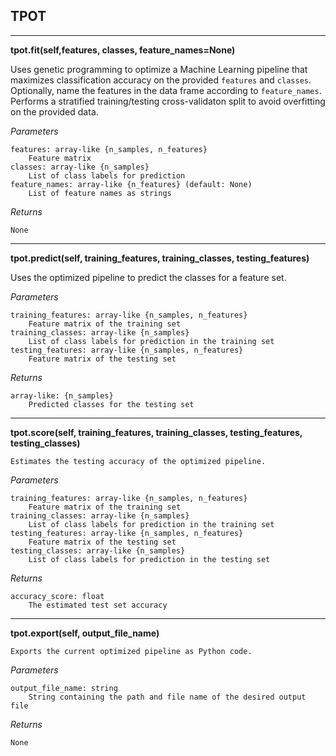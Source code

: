 ## TPOT
* * *
__tpot.fit(self,features, classes, feature_names=None)__


Uses genetic programming to optimize a Machine Learning pipeline that
   maximizes classification accuracy on the provided `features` and `classes`.
   Optionally, name the features in the data frame according to `feature_names`.
   Performs a stratified training/testing cross-validaton split to avoid
   overfitting on the provided data.

_Parameters_

    features: array-like {n_samples, n_features}
        Feature matrix
    classes: array-like {n_samples}
        List of class labels for prediction
    feature_names: array-like {n_features} (default: None)
        List of feature names as strings

_Returns_

    None

* * *
__tpot.predict(self, training_features, training_classes, testing_features)__


Uses the optimized pipeline to predict the classes for a feature set.

_Parameters_

    training_features: array-like {n_samples, n_features}
        Feature matrix of the training set
    training_classes: array-like {n_samples}
        List of class labels for prediction in the training set
    testing_features: array-like {n_samples, n_features}
        Feature matrix of the testing set

_Returns_

    array-like: {n_samples}
        Predicted classes for the testing set

* * *

__tpot.score(self, training_features, training_classes, testing_features, testing_classes)__

    Estimates the testing accuracy of the optimized pipeline.

_Parameters_

    training_features: array-like {n_samples, n_features}
        Feature matrix of the training set
    training_classes: array-like {n_samples}
        List of class labels for prediction in the training set
    testing_features: array-like {n_samples, n_features}
        Feature matrix of the testing set
    testing_classes: array-like {n_samples}
        List of class labels for prediction in the testing set

_Returns_

    accuracy_score: float
        The estimated test set accuracy


* * *
__tpot.export(self, output_file_name)__ 

    Exports the current optimized pipeline as Python code.

_Parameters_

    output_file_name: string
        String containing the path and file name of the desired output file

_Returns_

    None

